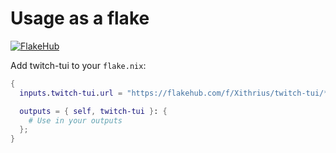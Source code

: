 # Usage as a flake

[![FlakeHub](https://img.shields.io/endpoint?url=https://flakehub.com/f/Xithrius/twitch-tui/badge)](https://flakehub.com/flake/Xithrius/twitch-tui)

Add twitch-tui to your `flake.nix`:

```nix
{
  inputs.twitch-tui.url = "https://flakehub.com/f/Xithrius/twitch-tui/*.tar.gz";

  outputs = { self, twitch-tui }: {
    # Use in your outputs
  };
}

```
